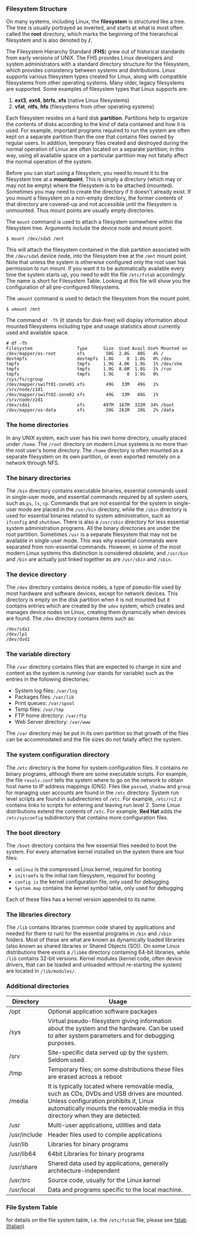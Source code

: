 ### Filesystem Structure
On many systems, including Linux, the **filesystem** is structured like a tree. The tree is usually portrayed as inverted, and starts at what is most often called the **root** directory, which marks the beginning of the hierarchical filesystem and is also denoted by **/**.

The Filesystem Hierarchy Standard (**FHS**) grew out of historical standards from early versions of UNIX. The FHS provides Linux developers and system administrators with a standard directory structure for the filesystem, which provides consistency between systems and distributions. Linux supports various filesystem types created for Linux, along with compatible filesystems from other operating systems. Many older, legacy filesystems are supported. Some examples of filesystem types that Linux supports are:

1. **ext3**, **ext4**, **btrfs**, **xfs** (native Linux filesystems)
2. **vfat**, **ntfs**, **hfs** (filesystems from other operating systems)

Each filesystem resides on a hard disk **partition**. Partitions help to organize the contents of disks according to the kind of data contained and how it is used. For example, important programs required to run the system are often kept on a separate partition than the one that contains files owned by regular users. In addition, temporary files created and destroyed during the normal operation of Linux are often located on a separate partition; in this way, using all available space on a particular partition may not fatally affect the normal operation of the system.

Before you can start using a filesystem, you need to mount it to the filesystem tree at a **mountpoint**. This is simply a directory (which may or may not be empty) where the filesystem is to be attached (mounted). Sometimes you may need to create the directory if it doesn't already exist. If you mount a filesystem on a non-empty directory, the former contents of that directory are covered-up and not accessible until the filesystem is unmounted. Thus mount points are usually empty directories.

The ``mount`` command is used to attach a filesystem somewhere within the filesystem tree. Arguments include the device node and mount point.
```
$ mount /dev/sda5 /mnt
```
This will attach the filesystem contained in the disk partition associated with the ``/dev/sda5`` device node, into the filesystem tree at the ``/mnt`` mount point. Note that unless the system is otherwise configured only the root user has permission to run mount. If you want it to be automatically available every time the system starts up, you need to edit the file ``/etc/fstab`` accordingly. The name is short for Filesystem Table. Looking at this file will show you the configuration of all pre-configured filesystems.

The ``umount`` command is used to detach the filesystem from the mount point.
```
$ umount /mnt
```

The command ``df -Th`` (it stands for disk-free) will display information about mounted filesystems including type and usage statistics about currently used and available space.

```
# df -Th
Filesystem                 Type      Size  Used Avail Use% Mounted on
/dev/mapper/os-root        xfs        50G  2.0G   48G   4% /
devtmpfs                   devtmpfs  1.8G     0  1.8G   0% /dev
tmpfs                      tmpfs     1.9G  4.0K  1.9G   1% /dev/shm
tmpfs                      tmpfs     1.9G  8.6M  1.8G   1% /run
tmpfs                      tmpfs     1.9G     0  1.9G   0% /sys/fs/cgroup
/dev/mapper/swift01-zone01 xfs        49G   33M   49G   1% /srv/node/z1d1
/dev/mapper/swift02-zone02 xfs        49G   33M   49G   1% /srv/node/z2d1
/dev/sda1                  xfs       497M  167M  331M  34% /boot
/dev/mapper/os-data        xfs        20G  261M   20G   2% /data
```

### The home directories
In any UNIX system, each user has his own home directory, usually placed under ``/home``. The ``/root`` directory on modern Linux systems is no more than the root user's home directory. The ``/home`` directory is often mounted as a separate filesystem on its own partition, or even exported remotely on a network through NFS.

### The binary directories
The ``/bin`` directory contains executable binaries, essential commands used in single-user mode, and essential commands required by all system users, such as ``ps``, ``ls``, ``cp``. Commands that are not essential for the system in single-user mode are placed in the ``/usr/bin`` directory, while the ``/sbin`` directory is used for essential binaries related to system administration, such as ``ifconfig`` and ``shutdown``. There is also a ``/usr/sbin`` directory for less essential system administration programs. All the binary directories are under the root partition. Sometimes ``/usr`` is a separate filesystem that may not be available in single-user mode. This was why essential commands were separated from non-essential commands. However, in some of the most modern Linux systems this distinction is considered obsolete, and ``/usr/bin`` and ``/bin`` are actually just linked together as are ``/usr/sbin`` and ``/sbin``.

### The device directory
The ``/dev`` directory contains device nodes, a type of pseudo-file used by most hardware and software devices, except for network devices. This directory is empty on the disk partition when it is not mounted but it contains entries which are created by the ``udev`` system, which creates and manages device nodes on Linux, creating them dynamically when devices are found. The ``/dev`` directory contains items such as:
```
/dev/sda1
/dev/lp1
/dev/dvd1
```

### The variable directory
The ``/var`` directory contains files that are expected to change in size and content as the system is running (var stands for variable) such as the entries in the following directories:

* System log files: ``/var/log``
* Packages files: ``/var/lib``
* Print queues: ``/var/spool``
* Temp files: ``/var/tmp``
* FTP home directory: ``/var/ftp``
* Web Server directory: ``/var/www``

The ``/var`` directory may be put in its own partition so that growth of the files can be accommodated and the file sizes do not fatally affect the system.

### The system configuration directory
The ``/etc`` directory is the home for system configuration files. It contains no binary programs, although there are some executable scripts. For example, the file ``resolv.conf`` tells the system where to go on the network to obtain host name to IP address mappings (DNS). Files like ``passwd``, ``shadow`` and ``group`` for managing user accounts are found in the ``/etc`` directory. System run level scripts are found in subdirectories of ``/etc``. For example, ``/etc/rc2.d`` contains links to scripts for entering and leaving run level 2. Some Linux distributions extend the contents of ``/etc``. For example, **Red Hat** adds the ``/etc/sysconfig`` subdirectory that contains more configuration files.

### The boot directory
The ``/boot`` directory contains the few essential files needed to boot the system. For every alternative kernel installed on the system there are four files:

* ``vmlinuz`` is the compressed Linux kernel, required for booting
* ``initramfs`` is the initial ram filesystem, required for booting
* ``config is`` the kernel configuration file, only used for debugging
* ``System.map`` contains the kernel symbol table, only used for debugging

Each of these files has a kernel version appended to its name.

### The libraries directory
The ``/lib`` contains libraries (common code shared by applications and needed for them to run) for the essential programs in ``/bin`` and ``/sbin`` folders. Most of these are what are known as dynamically loaded libraries (also known as shared libraries or Shared Objects (SO)). On some Linux distributions there exists a ``/lib64`` directory containing 64-bit libraries, while ``/lib`` contains 32-bit versions. Kernel modules (kernel code, often device drivers, that can be loaded and unloaded without re-starting the system) are located in ``/lib/modules/``.

### Additional directories

|Directory|Usage|
|---------|-----|
| /opt | Optional application software packages |
| /sys | Virtual pseudo-filesystem giving information about the system and the hardware. Can be used to alter system parameters and for debugging purposes. |
| /srv | Site-specific data served up by the system. Seldom used. |
| /tmp | Temporary files; on some distributions these files are erased across a reboot |
| /media | It is typically located where removable media, such as CDs, DVDs and USB drives are mounted. Unless configuration prohibits it, Linux automatically mounts the removable media in this directory when they are detected. |
| /usr | Multi-user applications, utilities and data |
| /usr/include | Header files used to compile applications |
| /usr/lib | Libraries for binary programs |
| /usr/lib64 | 64bit Libraries for binary programs |
| /usr/share | Shared data used by applications, generally architecture-independent |
| /usr/src | Source code, usually for the Linux kernel |
| /usr/local | Data and programs specific to the local machine. |

### File System Table
for details on the file system table, i.e. the ``/etc/fstab`` file, please see [fstab (Italian)](https://wiki.archlinux.org/index.php/Fstab_%28Italiano%29#Dischi_esterni)


